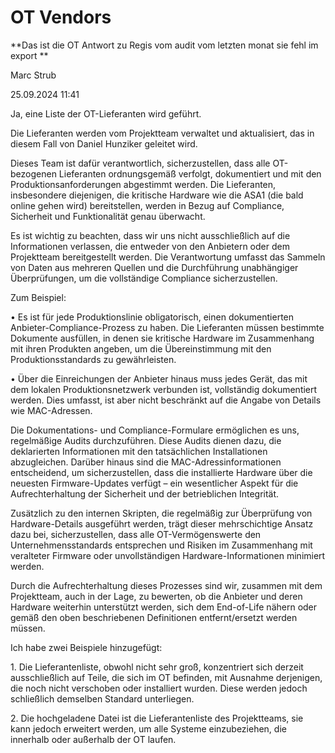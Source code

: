 # OT Vendors

**Das ist die OT Antwort zu Regis vom audit vom letzten monat sie fehl im export **

Marc Strub

25.09.2024 11:41

Ja, eine Liste der OT-Lieferanten wird geführt.

Die Lieferanten werden vom Projektteam verwaltet und aktualisiert, das in diesem Fall von Daniel Hunziker geleitet wird.

Dieses Team ist dafür verantwortlich, sicherzustellen, dass alle OT-bezogenen Lieferanten ordnungsgemäß verfolgt, dokumentiert und mit den Produktionsanforderungen abgestimmt werden. Die Lieferanten, insbesondere diejenigen, die kritische Hardware wie die ASA1 (die bald online gehen wird) bereitstellen, werden in Bezug auf Compliance, Sicherheit und Funktionalität genau überwacht.

Es ist wichtig zu beachten, dass wir uns nicht ausschließlich auf die Informationen verlassen, die entweder von den Anbietern oder dem Projektteam bereitgestellt werden. Die Verantwortung umfasst das Sammeln von Daten aus mehreren Quellen und die Durchführung unabhängiger Überprüfungen, um die vollständige Compliance sicherzustellen.

Zum Beispiel:

• Es ist für jede Produktionslinie obligatorisch, einen dokumentierten Anbieter-Compliance-Prozess zu haben. Die Lieferanten müssen bestimmte Dokumente ausfüllen, in denen sie kritische Hardware im Zusammenhang mit ihren Produkten angeben, um die Übereinstimmung mit den Produktionsstandards zu gewährleisten.

• Über die Einreichungen der Anbieter hinaus muss jedes Gerät, das mit dem lokalen Produktionsnetzwerk verbunden ist, vollständig dokumentiert werden. Dies umfasst, ist aber nicht beschränkt auf die Angabe von Details wie MAC-Adressen.

Die Dokumentations- und Compliance-Formulare ermöglichen es uns, regelmäßige Audits durchzuführen. Diese Audits dienen dazu, die deklarierten Informationen mit den tatsächlichen Installationen abzugleichen. Darüber hinaus sind die MAC-Adressinformationen entscheidend, um sicherzustellen, dass die installierte Hardware über die neuesten Firmware-Updates verfügt – ein wesentlicher Aspekt für die Aufrechterhaltung der Sicherheit und der betrieblichen Integrität.

Zusätzlich zu den internen Skripten, die regelmäßig zur Überprüfung von Hardware-Details ausgeführt werden, trägt dieser mehrschichtige Ansatz dazu bei, sicherzustellen, dass alle OT-Vermögenswerte den Unternehmensstandards entsprechen und Risiken im Zusammenhang mit veralteter Firmware oder unvollständigen Hardware-Informationen minimiert werden.


Durch die Aufrechterhaltung dieses Prozesses sind wir, zusammen mit dem Projektteam, auch in der Lage, zu bewerten, ob die Anbieter und deren Hardware weiterhin unterstützt werden, sich dem End-of-Life nähern oder gemäß den oben beschriebenen Definitionen entfernt/ersetzt werden müssen.

Ich habe zwei Beispiele hinzugefügt:

1\. Die Lieferantenliste, obwohl nicht sehr groß, konzentriert sich derzeit ausschließlich auf Teile, die sich im OT befinden, mit Ausnahme derjenigen, die noch nicht verschoben oder installiert wurden. Diese werden jedoch schließlich demselben Standard unterliegen.

2\. Die hochgeladene Datei ist die Lieferantenliste des Projektteams, sie kann jedoch erweitert werden, um alle Systeme einzubeziehen, die innerhalb oder außerhalb der OT laufen.

